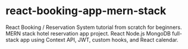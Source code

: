 # react-booking-app-mern-stack
React Booking / Reservation System tutorial from scratch for beginners. MERN stack hotel reservation app project. React Node.js MongoDB full-stack app using Context API, JWT, custom hooks, and React calendar.
